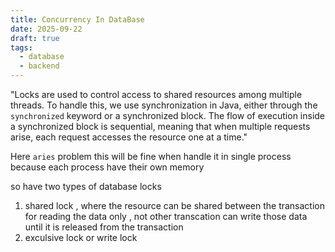 ```yaml
---
title: Concurrency In DataBase
date: 2025-09-22
draft: true
tags:
  - database
  - backend
---
```


"Locks are used to control access to shared resources among multiple threads. To handle this, we use synchronization in Java, either through the `synchronized` keyword or a synchronized block. The flow of execution inside a synchronized block is sequential, meaning that when multiple requests arise, each request accesses the resource one at a time."

Here `aries` problem this will be fine when handle it in single process because each process have their own memory 

so have two types of database locks 

1. shared lock , where the resource can be shared between the transaction for reading the data only , not other transcation can write those data until it is released from the transaction
2. exculsive lock or write lock